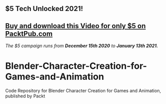 ## $5 Tech Unlocked 2021!
[Buy and download this Video for only $5 on PacktPub.com](https://www.packtpub.com/product/blender-character-creation-for-games-and-animation-video/9781838988265)
-----
*The $5 campaign         runs from __December 15th 2020__ to __January 13th 2021.__*

# Blender-Character-Creation-for-Games-and-Animation
Code Repository for Blender Character Creation for Games and Animation, published by Packt
